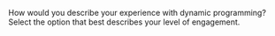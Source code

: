 How would you describe your experience with dynamic programming? Select the option that best describes your level of engagement.

